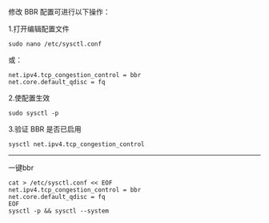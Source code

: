 修改 BBR 配置可进行以下操作：

1.打开编辑配置文件
````
sudo nano /etc/sysctl.conf
````

  或：
````
net.ipv4.tcp_congestion_control = bbr
net.core.default_qdisc = fq
````

2.使配置生效
````
sudo sysctl -p
````

3.验证 BBR 是否已启用
````
sysctl net.ipv4.tcp_congestion_control
````

-----------------------------------------------------------------

一键bbr
````
cat > /etc/sysctl.conf << EOF
net.ipv4.tcp_congestion_control = bbr
net.core.default_qdisc = fq
EOF
sysctl -p && sysctl --system
````

